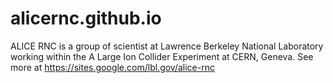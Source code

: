 # alicernc.github.io

ALICE RNC is a group of scientist at Lawrence Berkeley National Laboratory working within the A Large Ion Collider Experiment at CERN, Geneva.
See more at <https://sites.google.com/lbl.gov/alice-rnc>
